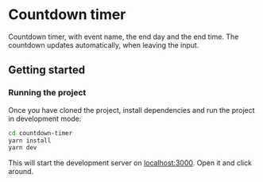 # Countdown timer

Countdown timer, with event name, the end day and the end time. The countdown updates automatically, when leaving the input.

## Getting started


### Running the project

Once you have cloned the project, install dependencies and run the project in development mode:


```bash
cd countdown-timer
yarn install
yarn dev
```

This will start the development server on [localhost:3000](http://localhost:3000). Open it and click around.
  
